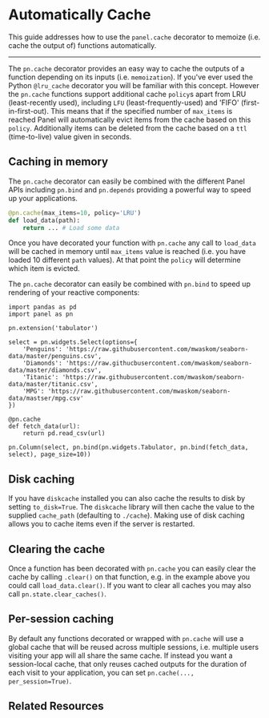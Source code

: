 # Automatically Cache

This guide addresses how to use the `panel.cache` decorator to memoize (i.e. cache the output of) functions automatically.

---

The `pn.cache` decorator provides an easy way to cache the outputs of a function depending on its inputs (i.e. `memoization`). If you've ever used the Python `@lru_cache` decorator you will be familiar with this concept. However the `pn.cache` functions support additional cache `policy`s apart from LRU (least-recently used), including `LFU` (least-frequently-used) and 'FIFO' (first-in-first-out). This means that if the specified number of `max_items` is reached Panel will automatically evict items from the cache based on this `policy`. Additionally items can be deleted from the cache based on a `ttl` (time-to-live) value given in seconds.

## Caching in memory

The `pn.cache` decorator can easily be combined with the different Panel APIs including `pn.bind` and `pn.depends` providing a powerful way to speed up your applications.

```python
@pn.cache(max_items=10, policy='LRU')
def load_data(path):
    return ... # Load some data
```

Once you have decorated your function with `pn.cache` any call to `load_data` will be cached in memory until `max_items` value is reached (i.e. you have loaded 10 different `path` values). At that point the `policy` will determine which item is evicted.

The `pn.cache` decorator can easily be combined with `pn.bind` to speed up rendering of your reactive components:

```{pyodide}
import pandas as pd
import panel as pn

pn.extension('tabulator')

select = pn.widgets.Select(options={
    'Penguins': 'https://raw.githubusercontent.com/mwaskom/seaborn-data/master/penguins.csv',
    'Diamonds': 'https://raw.githucbusercontent.com/mwaskom/seaborn-data/master/diamonds.csv',
    'Titanic': 'https://raw.githubusercontent.com/mwaskom/seaborn-data/master/titanic.csv',
    'MPG': 'https://raw.githubusercontent.com/mwaskom/seaborn-data/mastser/mpg.csv'
})

@pn.cache
def fetch_data(url):
    return pd.read_csv(url)

pn.Column(select, pn.bind(pn.widgets.Tabulator, pn.bind(fetch_data, select), page_size=10))
```

## Disk caching

If you have `diskcache` installed you can also cache the results to disk by setting `to_disk=True`. The `diskcache` library will then cache the value to the supplied `cache_path` (defaulting to `./cache`). Making use of disk caching allows you to cache items even if the server is restarted.

## Clearing the cache

Once a function has been decorated with `pn.cache` you can easily clear the cache by calling `.clear()` on that function, e.g. in the example above you could call `load_data.clear()`. If you want to clear all caches you may also call `pn.state.clear_caches()`.

## Per-session caching

By default any functions decorated or wrapped with `pn.cache` will use a global cache that will be reused across multiple sessions, i.e. multiple users visiting your app will all share the same cache. If instead you want a session-local cache, that only reuses cached outputs for the duration of each visit to your application, you can set `pn.cache(..., per_session=True)`.

## Related Resources
